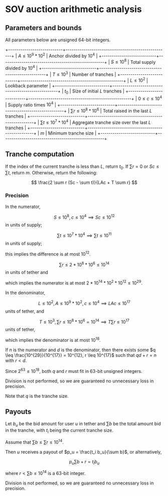 # SOV auction arithmetic analysis

## Parameters and bounds

All parameters below are unsigned 64-bit integers.

+---------------------------+---------------------------------------------------+
| $A \leq 10^9 * 10^2$      | Anchor divided by $10^4$                          |
+---------------------------+---------------------------------------------------+
| $S \leq 10^8$             | Total supply divided by $10^4$                    |
+---------------------------+---------------------------------------------------+
| $T \leq 10^3$             | Number of tranches                                |
+---------------------------+---------------------------------------------------+
| $L \leq 10^2$             | Lookback parameter                                |
+---------------------------+---------------------------------------------------+
| $t_0$                     | Size of initial $L$ tranches                      |
+---------------------------+---------------------------------------------------+
| $0 \leq c \leq 10^4$      | Supply ratio times $10^4$                         |
+---------------------------+---------------------------------------------------+
| $\sum r \leq 10^8 * 10^6$ | Total raised in the last $L$ tranches             |
+---------------------------+---------------------------------------------------+
| $\sum t \leq 10^7 * 10^4$ | Aggregate tranche size over the last $L$ tranches |
+---------------------------+---------------------------------------------------+
| $m$                       | Minimum tranche size                              |
+---------------------------+---------------------------------------------------+

## Tranche computation

If the index of the current tranche is less than $L$, return $t_0$.
If $\sum r = 0$ or $Sc \leq \sum t$, return $m$.
Otherwise, return the following:

$$
\frac{2 \sum r (Sc - \sum t)}{LAc + T \sum r}
$$

### Precision

In the numerator,

$$S \leq 10^8, c \leq 10^4 \implies Sc \leq 10^{12}$$ in units of supply;

$$\sum t \leq 10^7 * 10^4 \implies \sum t \leq 10^{11}$$ in units of supply;

this implies the difference is at most $10^{12}$.

$$\sum r \leq 2 * 10^8 * 10^6 \leq 10^{14}$$ in units of tether and

which implies the numerator is at most $2 * 10^{14} * 10^2 * 10^{12} \leq 10^{29}$.

In the denominator,

$$L \leq 10^2, A \leq 10^9 * 10^2, c \leq 10^4 \implies LAc \leq 10^{17}$$ units of tether, and

$$T \leq 10^3, \sum r \leq 10^8 * 10^6 = 10^{14} \implies T \sum r \leq 10^{17}$$ units of tether,

which implies the denominator is at most $10^{18}$.

If $n$ is the numerator and $d$ is the denominator, then there exists some
$q \leq \frac{10^{29}}{10^{17}} = 10^{12}, r \leq 10^{17}$ such that $qd + r = n$ with
$r < d$.

Since $2^{63} \leq 10^{18}$, both $q$ and $r$ must fit in 63-bit unsigned integers.

Division is not performed, so we are guaranteed no unnecessary loss in precision.

Note that $q$ is the tranche size.

## Payouts

Let $b_u$ be the bid amount for user $u$ in tether
and $\sum b$ be the total amount bid in the tranche,
with $t_i$ being the current tranche size.

Assume that $\sum b \leq \sum r \leq 10^{14}$.

Then $u$ receives a payout of $p_u = \frac{t_i b_u}{\sum b}$, or alternatively,

$$p_u \sum b + r = t_i b_u$$

where $r < \sum b \leq 10^{14}$ is a 63-bit integer.

Division is not performed, so we are guaranteed no unnecessary loss in precision.
